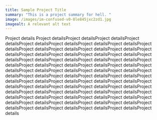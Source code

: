 ```yaml
---
title: Sample Project Title
summary: "This is a project summary for hell. "
image: /images/im-confused-v0-8le845jxc2zd1.jpg
imagealt: A relevant alt text
---
```

Project details Project detailsProject detailsProject detailsProject detailsProject detailsProject detailsProject detailsProject detailsProject detailsProject detailsProject detailsProject detailsProject detailsProject detailsProject detailsProject detailsProject detailsProject detailsProject detailsProject detailsProject detailsProject detailsProject detailsProject detailsProject detailsProject detailsProject detailsProject detailsProject detailsProject detailsProject detailsProject detailsProject detailsProject detailsProject detailsProject detailsProject detailsProject detailsProject detailsProject detailsProject detailsProject detailsProject detailsProject detailsProject detailsProject detailsProject detailsProject detailsProject detailsProject detailsProject detailsProject detailsProject detailsProject detailsProject detailsProject detailsProject detailsProject detailsProject detailsProject detailsProject detailsProject detailsProject detailsProject detailsProject detailsProject detailsProject detailsProject detailsProject details
